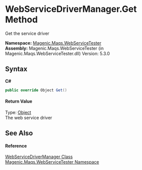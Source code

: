 # WebServiceDriverManager.Get Method 
 

Get the service driver

**Namespace:**&nbsp;<a href="MAQS_5/WebServices_AUTOGENERATED/Magenic-Maqs-WebServiceTester_Namespace">Magenic.Maqs.WebServiceTester</a><br />**Assembly:**&nbsp;Magenic.Maqs.WebServiceTester (in Magenic.Maqs.WebServiceTester.dll) Version: 5.3.0

## Syntax

**C#**<br />
``` C#
public override Object Get()
```


#### Return Value
Type: <a href="http://msdn2.microsoft.com/en-us/library/e5kfa45b" target="_blank">Object</a><br />The web service driver

## See Also


#### Reference
<a href="MAQS_5/WebServices_AUTOGENERATED/WebServiceDriverManager_Class">WebServiceDriverManager Class</a><br /><a href="MAQS_5/WebServices_AUTOGENERATED/Magenic-Maqs-WebServiceTester_Namespace">Magenic.Maqs.WebServiceTester Namespace</a><br />